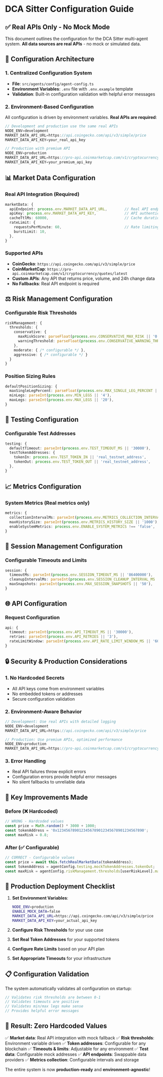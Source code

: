 # DCA Sitter Configuration Guide

## ✅ **Real APIs Only - No Mock Mode**

This document outlines the configuration for the DCA Sitter multi-agent system. **All data sources are real APIs** - no mock or simulated data.

## 🔧 **Configuration Architecture**

### **1. Centralized Configuration System**
- **File**: `src/agents/config/agent-config.ts`
- **Environment Variables**: `.env` file with `.env.example` template
- **Validation**: Built-in configuration validation with helpful error messages

### **2. Environment-Based Configuration**
All configuration is driven by environment variables. **Real APIs are required**:

```typescript
// Development and production use the same real APIs
NODE_ENV=development
MARKET_DATA_API_URL=https://api.coingecko.com/api/v3/simple/price
MARKET_DATA_API_KEY=your_real_api_key

// Production with premium API
NODE_ENV=production
MARKET_DATA_API_URL=https://pro-api.coinmarketcap.com/v1/cryptocurrency/quotes/latest
MARKET_DATA_API_KEY=your_premium_api_key
```

## 📊 **Market Data Configuration**

### **Real API Integration** (Required)
```typescript
marketData: {
  apiEndpoint: process.env.MARKET_DATA_API_URL,        // Real API endpoint (required)
  apiKey: process.env.MARKET_DATA_API_KEY,             // API authentication
  cacheTtlMs: 60000,                                   // Cache duration
  rateLimit: {
    requestsPerMinute: 60,                             // Rate limiting
    burstLimit: 10,
  },
}
```

### **Supported APIs**
- **CoinGecko**: `https://api.coingecko.com/api/v3/simple/price`
- **CoinMarketCap**: `https://pro-api.coinmarketcap.com/v1/cryptocurrency/quotes/latest`
- **Custom APIs**: Any API that returns price, volume, and 24h change data
- **No Fallbacks**: Real API endpoint is required

## ⚖️ **Risk Management Configuration**

### **Configurable Risk Thresholds**
```typescript
riskManagement: {
  thresholds: {
    conservative: {
      maxRiskScore: parseFloat(process.env.CONSERVATIVE_MAX_RISK || '0.4'),
      warningThreshold: parseFloat(process.env.CONSERVATIVE_WARNING_THRESHOLD || '0.3')
    },
    moderate: { /* configurable */ },
    aggressive: { /* configurable */ }
  }
}
```

### **Position Sizing Rules**
```typescript
defaultPositionSizing: {
  maxSingleLegPercent: parseFloat(process.env.MAX_SINGLE_LEG_PERCENT || '25'),
  minLegs: parseInt(process.env.MIN_LEGS || '4'),
  maxLegs: parseInt(process.env.MAX_LEGS || '20'),
}
```

## 🧪 **Testing Configuration**

### **Configurable Test Addresses**
```typescript
testing: {
  defaultTimeout: parseInt(process.env.TEST_TIMEOUT_MS || '30000'),
  testTokenAddresses: {
    tokenIn: process.env.TEST_TOKEN_IN || 'real_testnet_address',
    tokenOut: process.env.TEST_TOKEN_OUT || 'real_testnet_address',
  },
}
```

## 📈 **Metrics Configuration**

### **System Metrics** (Real metrics only)
```typescript
metrics: {
  collectionIntervalMs: parseInt(process.env.METRICS_COLLECTION_INTERVAL_MS || '60000'),
  maxHistorySize: parseInt(process.env.METRICS_HISTORY_SIZE || '1000'),
  enableSystemMetrics: process.env.ENABLE_SYSTEM_METRICS !== 'false',
}
```

## 🔄 **Session Management Configuration**

### **Configurable Timeouts and Limits**
```typescript
session: {
  timeoutMs: parseInt(process.env.SESSION_TIMEOUT_MS || '86400000'),      // 24 hours
  cleanupIntervalMs: parseInt(process.env.SESSION_CLEANUP_INTERVAL_MS || '3600000'),
  maxSnapshots: parseInt(process.env.MAX_SESSION_SNAPSHOTS || '50'),
}
```

## 🌐 **API Configuration**

### **Request Configuration**
```typescript
api: {
  timeout: parseInt(process.env.API_TIMEOUT_MS || '30000'),
  retries: parseInt(process.env.API_RETRIES || '3'),
  rateLimitWindow: parseInt(process.env.API_RATE_LIMIT_WINDOW_MS || '60000'),
}
```

## 🔒 **Security & Production Considerations**

### **1. No Hardcoded Secrets**
- All API keys come from environment variables
- No embedded tokens or addresses
- Secure configuration validation

### **2. Environment-Aware Behavior**
```typescript
// Development: Use real APIs with detailed logging
NODE_ENV=development
MARKET_DATA_API_URL=https://api.coingecko.com/api/v3/simple/price

// Production: Use premium APIs, optimized performance
NODE_ENV=production
MARKET_DATA_API_URL=https://pro-api.coinmarketcap.com/v1/cryptocurrency/quotes/latest
```

### **3. Error Handling**
- Real API failures throw explicit errors
- Configuration errors provide helpful error messages
- No silent fallbacks to unreliable data

## 🎯 **Key Improvements Made**

### **Before (❌ Hardcoded)**
```typescript
// WRONG - Hardcoded values
const price = Math.random() * 3000 + 1000;
const tokenAddress = '0x1234567890123456789012345678901234567890';
const maxRisk = 0.8;
```

### **After (✅ Configurable)**
```typescript
// CORRECT - Configurable values
const price = await this.fetchRealMarketData(tokenAddress);
const tokenAddress = agentConfig.testing.mockTokenAddresses.tokenOut;
const maxRisk = agentConfig.riskManagement.thresholds[userRiskLevel].maxRiskScore;
```

## 🚀 **Production Deployment Checklist**

1. **Set Environment Variables**:
   ```bash
   NODE_ENV=production
   ENABLE_MOCK_DATA=false
   MARKET_DATA_API_URL=https://api.coingecko.com/api/v3/simple/price
   MARKET_DATA_API_KEY=your_actual_api_key
   ```

2. **Configure Risk Thresholds** for your use case
3. **Set Real Token Addresses** for your supported tokens
4. **Configure Rate Limits** based on your API plan
5. **Set Appropriate Timeouts** for your infrastructure

## 📋 **Configuration Validation**

The system automatically validates all configuration on startup:

```typescript
// Validates risk thresholds are between 0-1
// Validates timeouts are positive
// Validates min/max legs make sense
// Provides helpful error messages
```

## 🎉 **Result: Zero Hardcoded Values**

✅ **Market data**: Real API integration with mock fallback
✅ **Risk thresholds**: Environment variable driven
✅ **Token addresses**: Configurable for any blockchain
✅ **Timeouts & limits**: Adjustable for any environment
✅ **Test data**: Configurable mock addresses
✅ **API endpoints**: Swappable data providers
✅ **Metrics collection**: Configurable intervals and storage

The entire system is now **production-ready** and **environment-agnostic**!